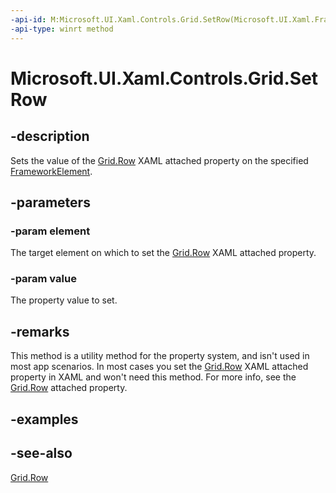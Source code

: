 ```yaml
---
-api-id: M:Microsoft.UI.Xaml.Controls.Grid.SetRow(Microsoft.UI.Xaml.FrameworkElement,System.Int32)
-api-type: winrt method
---
```


<!-- Method syntax
public void SetRow(Windows.UI.Xaml.FrameworkElement element, System.Int32 value)
-->

# Microsoft.UI.Xaml.Controls.Grid.SetRow

## -description
Sets the value of the [Grid.Row](/uwp/api/microsoft.ui.xaml.controls.grid#xaml-attached-properties) XAML attached property on the specified [FrameworkElement](../microsoft.ui.xaml/frameworkelement.md).

## -parameters
### -param element
The target element on which to set the [Grid.Row](/uwp/api/microsoft.ui.xaml.controls.grid#xaml-attached-properties) XAML attached property.

### -param value
The property value to set.

## -remarks
This method is a utility method for the property system, and isn't used in most app scenarios. In most cases you set the [Grid.Row](/uwp/api/microsoft.ui.xaml.controls.grid#xaml-attached-properties) XAML attached property in XAML and won't need this method. For more info, see the [Grid.Row](/uwp/api/microsoft.ui.xaml.controls.grid#xaml-attached-properties) attached property.

## -examples

## -see-also
[Grid.Row](/uwp/api/microsoft.ui.xaml.controls.grid#xaml-attached-properties)
